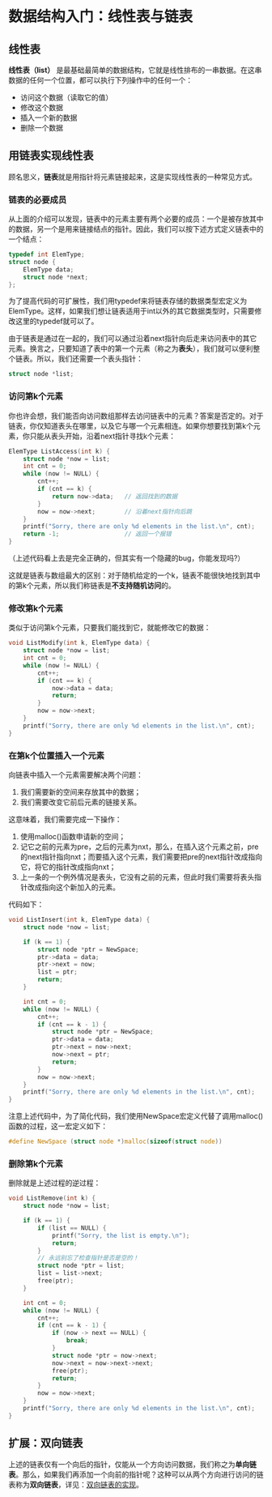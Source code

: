 # 数据结构入门：线性表与链表

## 线性表

**线性表（list）** 是最基础最简单的数据结构，它就是线性排布的一串数据。在这串数据的任何一个位置，都可以执行下列操作中的任何一个：

* 访问这个数据（读取它的值）
* 修改这个数据
* 插入一个新的数据
* 删除一个数据

## 用链表实现线性表

顾名思义，**链表**就是用指针将元素链接起来，这是实现线性表的一种常见方式。

### 链表的必要成员

从上面的介绍可以发现，链表中的元素主要有两个必要的成员：一个是被存放其中的数据，另一个是用来链接结点的指针。因此，我们可以按下述方式定义链表中的一个结点：

```C
typedef int ElemType;
struct node {
    ElemType data;
    struct node *next;
};
```

为了提高代码的可扩展性，我们用typedef来将链表存储的数据类型宏定义为ElemType。这样，如果我们想让链表适用于int以外的其它数据类型时，只需要修改这里的typedef就可以了。

由于链表是通过在一起的，我们可以通过沿着next指针向后走来访问表中的其它元素。换言之，只要知道了表中的第一个元素（称之为**表头**），我们就可以便利整个链表。所以，我们还需要一个表头指针：

```C
struct node *list;
```

### 访问第k个元素

你也许会想，我们能否向访问数组那样去访问链表中的元素？答案是否定的。对于链表，你仅知道表头在哪里，以及它与哪一个元素相连。如果你想要找到第k个元素，你只能从表头开始，沿着next指针寻找k个元素：

```C
ElemType ListAccess(int k) {
    struct node *now = list;
    int cnt = 0;
    while (now != NULL) {
        cnt++;
        if (cnt == k) {
            return now->data;   // 返回找到的数据
        }
        now = now->next;        // 沿着next指针向后跳
    }
    printf("Sorry, there are only %d elements in the list.\n", cnt);
    return -1;                  // 返回一个报错
}
```
（上述代码看上去是完全正确的，但其实有一个隐藏的bug，你能发现吗?）

这就是链表与数组最大的区别：对于随机给定的一个k，链表不能很快地找到其中的第k个元素，所以我们称链表是**不支持随机访问**的。

### 修改第k个元素

类似于访问第k个元素，只要我们能找到它，就能修改它的数据：

```C
void ListModify(int k, ElemType data) {
    struct node *now = list;
    int cnt = 0;
    while (now != NULL) {
        cnt++;
        if (cnt == k) {
            now->data = data;
            return;
        }
        now = now->next;
    }
    printf("Sorry, there are only %d elements in the list.\n", cnt);
}
```

### 在第k个位置插入一个元素

向链表中插入一个元素需要解决两个问题：

1. 我们需要新的空间来存放其中的数据；
2. 我们需要改变它前后元素的链接关系。
   
这意味着，我们需要完成一下操作：

1. 使用malloc()函数申请新的空间；
2. 记它之前的元素为pre，之后的元素为nxt，那么，在插入这个元素之前，pre的next指针指向nxt；而要插入这个元素，我们需要把pre的next指针改成指向它，将它的指针改成指向nxt；
3. 上一条的一个例外情况是表头，它没有之前的元素，但此时我们需要将表头指针改成指向这个新加入的元素。

代码如下：

```C
void ListInsert(int k, ElemType data) {
    struct node *now = list;

    if (k == 1) {
        struct node *ptr = NewSpace;
        ptr->data = data;
        ptr->next = now;
        list = ptr;
        return;
    }

    int cnt = 0;
    while (now != NULL) {
        cnt++;
        if (cnt == k - 1) {
            struct node *ptr = NewSpace;
            ptr->data = data;
            ptr->next = now->next;
            now->next = ptr;
            return;
        }
        now = now->next;
    } 
    printf("Sorry, there are only %d elements in the list.\n", cnt);
}
```

注意上述代码中，为了简化代码，我们使用NewSpace宏定义代替了调用malloc()函数的过程，这一宏定义如下：

```C
#define NewSpace (struct node *)malloc(sizeof(struct node))
```

### 删除第k个元素

删除就是上述过程的逆过程：

```C
void ListRemove(int k) {
    struct node *now = list;

    if (k == 1) {
        if (list == NULL) {
            printf("Sorry, the list is empty.\n");
            return;
        }
        // 永远别忘了检查指针是否是空的！
        struct node *ptr = list;
        list = list->next;
        free(ptr);
    }

    int cnt = 0;
    while (now != NULL) {
        cnt++;
        if (cnt == k - 1) {
            if (now -> next == NULL) {
                break;
            }
            struct node *ptr = now->next;
            now->next = now->next->next;
            free(ptr);
            return;
        }
        now = now->next;
    }
    printf("Sorry, there are only %d elements in the list.\n", cnt);
}
```

## 扩展：双向链表

上述的链表仅有一个向后的指针，仅能从一个方向访问数据，我们称之为**单向链表**。那么，如果我们再添加一个向前的指针呢？这种可以从两个方向进行访问的链表称为**双向链表**，详见：[双向链表的实现](https://ucas-ctf.github.io/posts/ds_ex1)。